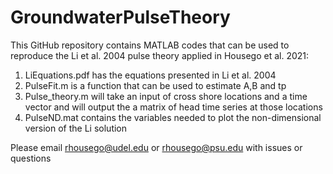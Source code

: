 # GroundwaterPulseTheory

 This GitHub repository contains MATLAB codes that can be used to reproduce the Li et al. 2004 pulse theory applied in Housego et al. 2021:
 1. LiEquations.pdf has the equations presented in Li et al. 2004
 2. PulseFit.m is a function that can be used to estimate A,B and tp 
 3. Pulse_theory.m will take an input of cross shore locations and a time vector and will output the a matrix of head time series at those locations
 4. PulseND.mat contains the variables needed to plot the non-dimensional version of the Li solution
 
 Please email rhousego@udel.edu or rhousego@psu.edu with issues or questions

